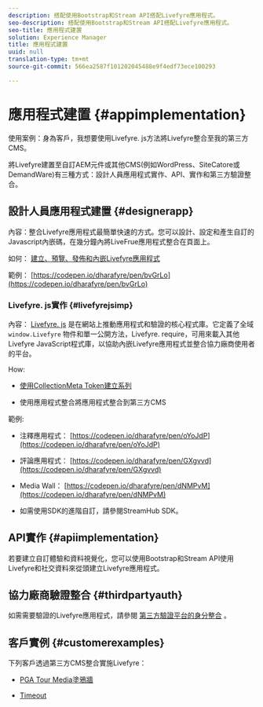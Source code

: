 ```yaml
---
description: 搭配使用Bootstrap和Stream API搭配Livefyre應用程式。
seo-description: 搭配使用Bootstrap和Stream API搭配Livefyre應用程式。
seo-title: 應用程式建置
solution: Experience Manager
title: 應用程式建置
uuid: null
translation-type: tm+mt
source-git-commit: 566ea2587f101202045488e9f4edf73ece100293

---
```


# 應用程式建置 {#appimplementation}

使用案例：身為客戶，我想要使用Livefyre. js方法將Livefyre整合至我的第三方CMS。

將Livefyre建置至自訂AEM元件或其他CMS(例如WordPress、SiteCatore或DemandWare)有三種方式：設計人員應用程式實作、API、實作和第三方驗證整合。

## 設計人員應用程式建置 {#designerapp}

內容：整合Livefyre應用程式最簡單快速的方式。您可以設計、設定和產生自訂的Javascript內嵌碼，在幾分鐘內將LiveFrue應用程式整合在頁面上。

如何： [建立、預覽、發佈和內嵌Livefyre應用程式](/help/using/c-about-apps/c-create-an-app.md)

範例： [https://codepen.io/dharafyre/pen/bvGrLo](https://codepen.io/dharafyre/pen/bvGrLo)

### Livefyre. js實作 {#livefyrejsimp}

內容： [Livefyre. js](/help/implementation/c-livefyre.js.md) 是在網站上推動應用程式和驗證的核心程式庫。它定義了全域 `window.Livefyre` 物件和單一公開方法，Livefyre. require，可用來載入其他Livefyre JavaScript程式庫，以協助內嵌Livefyre應用程式並整合協力廠商使用者的平台。

How:

* [使用CollectionMeta Token建立系列](/help/implementation/t-create-a-collectionmeta-token.md)

* 使用應用程式整合將應用程式整合到第三方CMS

範例:

* 注釋應用程式： [https://codepen.io/dharafyre/pen/oYoJdP](https://codepen.io/dharafyre/pen/oYoJdP)

* 評論應用程式： [https://codepen.io/dharafyre/pen/GXgvvd](https://codepen.io/dharafyre/pen/GXgvvd)

* Media Wall： [https://codepen.io/dharafyre/pen/dNMPvM](https://codepen.io/dharafyre/pen/dNMPvM)

* 如需使用SDK的進階自訂，請參閱StreamHub SDK。

## API實作 {#apiimplementation}

若要建立自訂體驗和資料視覺化，您可以使用Bootstrap和Stream API使用Livefyre和社交資料來從頭建立Livefyre應用程式。

## 協力廠商驗證整合 {#thirdpartyauth}

如需需要驗證的Livefyre應用程式，請參閱 [第三方驗證平台的身分整合](/help/implementation/t-about-identity-integration/t-about-identity-integration.md) 。

## 客戶實例 {#customerexamples}

下列客戶透過第三方CMS整合實施Livefyre：

* [PGA Tour Media塗鴉牆](https://www.pgatour.com/social-hub.html)

* [Timeout](https://www.timeout.com/london/restaurants/forest-bar-kitchen#tab_panel_3)
